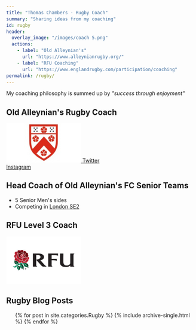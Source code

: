 ```yaml
---
title: "Thomas Chambers - Rugby Coach"
summary: "Sharing ideas from my coaching"
id: rugby
header:
  overlay_image: "/images/coach 5.png"
  actions:
    - label: "Old Alleynian's"
      url: "https://www.alleynianrugby.org/"
    - label: "RFU Coaching"
      url: "https://www.englandrugby.com/participation/coaching"
permalink: /rugby/
---
```


My coaching philosophy is summed up by _"success through enjoyment"_

## Old Alleynian's Rugby Coach

<a href="https://www.alleynianrugby.org/">
<img src="/images/OAs.jpg" alt="RFU" width="200" class="align-center"/>
</a>


  <a href="https://twitter.com/Oldalleynians" itemprop="sameAs" rel="nofollow noopener noreferrer" class="align-center">
    <i class="fab fa-fw fa-twitter-square" aria-hidden="true"></i> Twitter
  </a>
<br>
  <a href="https://www.instagram.com/oldalleynians/" itemprop="sameAs" rel="nofollow noopener noreferrer" class="align-center">
    <i class="fab fa-fw fa-instagram" aria-hidden="true"></i> Instagram
  </a>


## Head Coach of Old Alleynian's FC Senior Teams

- 5 Senior Men's sides
- Competing in [London SE2](https://www.englandrugby.com/fixtures-and-results/search-results?competition=261&division=21517&season=2019-2020#table)


## RFU Level 3 Coach

<img src="/images/RFU.jfif" alt="RFU" width="200" class="align-center"/>


## Rugby Blog Posts

<ul>{% for post in site.categories.Rugby %}
    {% include archive-single.html %}
{% endfor %}</ul>
